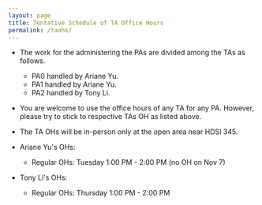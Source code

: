 ```yaml
---
layout: page
title: Tentative Schedule of TA Office Hours
permalink: /taohs/
---
```


- The work for the administering the PAs are divided among the TAs as follows.
    - PA0 handled by Ariane Yu.
    - PA1 handled by Ariane Yu.
    - PA2 handled by Tony Li.

- You are welcome to use the office hours of any TA for any PA. However, please try to stick to respective TAs OH as listed above.

- The TA OHs will be in-person only at the open area near HDSI 345.

- Ariane Yu's OHs:
    - Regular OHs: Tuesday 1:00 PM - 2:00 PM (no OH on Nov 7)

- Tony Li's OHs:
    - Regular OHs: Thursday 1:00 PM - 2:00 PM

